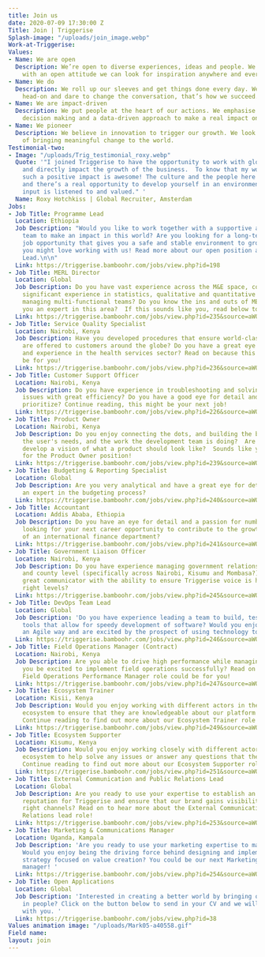 ```yaml
---
title: Join us
date: 2020-07-09 17:30:00 Z
Title: Join | Triggerise
Splash-image: "/uploads/join_image.webp"
Work-at-Triggerise: 
Values:
- Name: We are open
  Description: We’re open to diverse experiences, ideas and people. We believe that
    with an open attitude we can look for inspiration anywhere and everywhere.
- Name: We do
  Description: We roll up our sleeves and get things done every day. We tackle challenges
    head-on and dare to change the conversation, that’s how we succeed.
- Name: We are impact-driven
  Description: We put people at the heart of our actions. We emphasise evidence-based
    decision making and a data-driven approach to make a real impact on the ground.
- Name: We pioneer
  Description: We believe in innovation to trigger our growth. We look for new possibilities
    of bringing meaningful change to the world.
Testimonial-two:
- Image: "/uploads/Trig_testimonial_roxy.webp"
  Quote: '"I joined Triggerise to have the opportunity to work with global colleagues,
    and directly impact the growth of the business.  To know that my work is creating
    such a positive impact is awesome! The culture and the people here are great,
    and there’s a real opportunity to develop yourself in an environment where your
    input is listened to and valued." '
  Name: Roxy Hotchkiss | Global Recruiter, Amsterdam
Jobs:
- Job Title: Programme Lead
  Location: Ethiopia
  Job Description: "Would you like to work together with a supportive and young-spirited
    team to make an impact in this world? Are you looking for a long-term secured
    job opportunity that gives you a safe and stable environment to grow in? Then
    you might love working with us! Read more about our open position as Programme
    Lead.\n\n"
  Link: https://triggerise.bamboohr.com/jobs/view.php?id=198
- Job Title: MERL Director
  Location: Global
  Job Description: Do you have vast experience across the M&E space, coupled with
    significant experience in statistics, qualitative and quantitative research and
    managing multi-functional teams? Do you know the ins and outs of MERL and are
    you an expert in this area?  If this sounds like you, read below to find out more.
  Link: https://triggerise.bamboohr.com/jobs/view.php?id=235&source=aWQ9MjM%3D
- Job Title: Service Quality Specialist
  Location: Nairobi, Kenya
  Job Description: Have you developed procedures that ensure world-class services
    are offered to customers around the globe? Do you have a great eye for detail
    and experience in the health services sector? Read on because this role could
    be for you!
  Link: https://triggerise.bamboohr.com/jobs/view.php?id=236&source=aWQ9MjM%3D
- Job Title: Customer Support Officer
  Location: Nairobi, Kenya
  Job Description: Do you have experience in troubleshooting and solving urgent technical
    issues with great efficiency? Do you have a good eye for detail and know how to
    prioritize? Continue reading, this might be your next job!
  Link: https://triggerise.bamboohr.com/jobs/view.php?id=226&source=aWQ9MjM%3D
- Job Title: Product Owner
  Location: Nairobi, Kenya
  Job Description: Do you enjoy connecting the dots, and building the bridge between
    the user's needs, and the work the development team is doing?  Are you able to
    develop a vision of what a product should look like?  Sounds like you are a fit
    for the Product Owner position!
  Link: https://triggerise.bamboohr.com/jobs/view.php?id=239&source=aWQ9MjM%3D
- Job Title: Budgeting & Reporting Specialist
  Location: Global
  Job Description: Are you very analytical and have a great eye for detail? Are you
    an expert in the budgeting process?
  Link: https://triggerise.bamboohr.com/jobs/view.php?id=240&source=aWQ9MjM%3D
- Job Title: Accountant
  Location: Addis Ababa, Ethiopia
  Job Description: Do you have an eye for detail and a passion for numbers? Are you
    looking for your next career opportunity to contribute to the growth and success
    of an international finance department?
  Link: https://triggerise.bamboohr.com/jobs/view.php?id=241&source=aWQ9MjM%3D
- Job Title: Government Liaison Officer
  Location: Nairobi, Kenya
  Job Description: Do you have experience managing government relations at national
    and county level (specifically across Nairobi, Kisumu and Mombasa?)  Are you a
    great communicator with the ability to ensure Triggerise voice is heard at the
    right levels?
  Link: https://triggerise.bamboohr.com/jobs/view.php?id=245&source=aWQ9MjM%3D
- Job Title: DevOps Team Lead
  Location: Global
  Job Description: 'Do you have experience leading a team to build, test & maintain
    tools that allow for speedy development of software? Would you enjoy working in
    an Agile way and are excited by the prospect of using technology to create impact. '
  Link: https://triggerise.bamboohr.com/jobs/view.php?id=246&source=aWQ9MjM%3D
- Job Title: Field Operations Manager (Contract)
  Location: Nairobi, Kenya
  Job Description: Are you able to drive high performance while managing teams? Would
    you be excited to implement field operations successfully? Read on because the
    Field Operations Performance Manager role could be for you!
  Link: https://triggerise.bamboohr.com/jobs/view.php?id=247&source=aWQ9MjM%3D
- Job Title: Ecosystem Trainer
  Location: Kisii, Kenya
  Job Description: Would you enjoy working with different actors in the Triggerise
    ecosystem to ensure that they are knowledgeable about our platform and it's offers?
    Continue reading to find out more about our Ecosystem Trainer role!
  Link: https://triggerise.bamboohr.com/jobs/view.php?id=249&source=aWQ9MjM%3D
- Job Title: Ecosystem Supporter
  Location: Kisumu, Kenya
  Job Description: Would you enjoy working closely with different actors in the Triggerise
    ecosystem to help solve any issues or answer any questions that they may have?
    Continue reading to find out more about our Ecosystem Supporter role!
  Link: https://triggerise.bamboohr.com/jobs/view.php?id=251&source=aWQ9MjM%3D
- Job Title: External Communication and Public Relations Lead
  Location: Global
  Job Description: Are you ready to use your expertise to establish an impeccable
    reputation for Triggerise and ensure that our brand gains visibility across the
    right channels? Read on to hear more about the External Communications and Public
    Relations lead role!
  Link: https://triggerise.bamboohr.com/jobs/view.php?id=253&source=aWQ9MjM%3D
- Job Title: Marketing & Communications Manager
  Location: Uganda, Kampala
  Job Description: 'Are you ready to use your marketing expertise to make an impact?
    Would you enjoy being the driving force behind designing and implementing a marketing
    strategy focused on value creation? You could be our next Marketing and Communications
    manager! '
  Link: https://triggerise.bamboohr.com/jobs/view.php?id=254&source=aWQ9MjM%3D
- Job Title: Open Applications
  Location: Global
  Job Description: 'Interested in creating a better world by bringing out the best
    in people? Click on the button below to send in your CV and we will get in touch
    with you. '
  Link: https://triggerise.bamboohr.com/jobs/view.php?id=38
Values animation image: "/uploads/Mark05-a40558.gif"
Field name: 
layout: join
---
```


